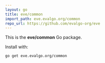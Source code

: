```yaml
---
layout: go
title: eve/common
import_path: eve.evalgo.org/common
repo_url: https://github.com/evalgo-org/eve
---
```


This is the **eve/common** Go package.

Install with:

```bash
go get eve.evalgo.org/common
```